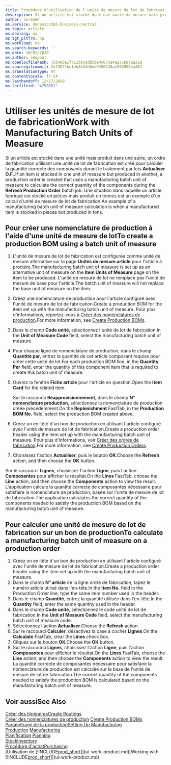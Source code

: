 ```yaml
---
title: Procédure d'utilisation de l'unité de mesure de lot de fabrication | Microsoft Docs
description: Si un article est stocké dans une unité de mesure mais produit dans une autre, le bon de production doit utiliser une unité de mesure de lot de fabrication pour calculer la quantité correcte des composantes. Une situation dans laquelle un article fabriqué est stocké en pièces mais produit en tonnes est un exemple d'un calcul d'unité de mesure de lot de fabrication.
author: SorenGP
ms.service: dynamics365-business-central
ms.topic: article
ms.devlang: na
ms.tgt_pltfrm: na
ms.workload: na
ms.search.keywords: ''
ms.date: 10/01/2020
ms.author: edupont
ms.openlocfilehash: 75b46ba1f7133bcad85b94c67ca4a27368caa32e
ms.sourcegitcommit: 2e7307fbe1eb3b34d0ad9356226a19409054a402
ms.translationtype: HT
ms.contentlocale: fr-CA
ms.lasthandoff: 12/17/2020
ms.locfileid: "4758951"
---
```

# <a name="work-with-manufacturing-batch-units-of-measure"></a><span data-ttu-id="434f5-104">Utiliser les unités de mesure de lot de fabrication</span><span class="sxs-lookup"><span data-stu-id="434f5-104">Work with Manufacturing Batch Units of Measure</span></span>
<span data-ttu-id="434f5-105">Si un article est stocké dans une unité mais produit dans une autre, un ordre de fabrication utilisant une unité de lot de fabrication est créé pour calculer la quantité correcte des composants durant le traitement par lots **Actualiser O.F.**.</span><span class="sxs-lookup"><span data-stu-id="434f5-105">If an item is stocked in one unit of measure but produced in another, a production order is created that uses a manufacturing batch unit of measure to calculate the correct quantity of the components during the **Refresh Production Order** batch job.</span></span> <span data-ttu-id="434f5-106">Une situation dans laquelle un article fabriqué est stocké en pièces mais produit en tonnes est un exemple d'un calcul d'unité de mesure de lot de fabrication.</span><span class="sxs-lookup"><span data-stu-id="434f5-106">An example of a manufacturing batch unit of measure calculation is when a manufactured item is stocked in pieces but produced in tons.</span></span>  

## <a name="to-create-a-production-bom-using-a-batch-unit-of-measure"></a><span data-ttu-id="434f5-107">Pour créer une nomenclature de production à l'aide d'une unité de mesure de lot</span><span class="sxs-lookup"><span data-stu-id="434f5-107">To create a production BOM using a batch unit of measure</span></span>  
1.  <span data-ttu-id="434f5-108">L'unité de mesure de lot de fabrication est configurée comme unité de mesure alternative sur la page **Unités de mesure article** pour l'article à produire.</span><span class="sxs-lookup"><span data-stu-id="434f5-108">The manufacturing batch unit of measure is set up as an alternative unit of measure on the **Item Units of Measure** page on the item to be produced.</span></span> <span data-ttu-id="434f5-109">L'unité de mesure de lot ne remplace pas l'unité de mesure de base pour l'article.</span><span class="sxs-lookup"><span data-stu-id="434f5-109">The batch unit of measure will not replace the base unit of measure on the item.</span></span>  
2.  <span data-ttu-id="434f5-110">Créez une nomenclature de production pour l'article configuré avec l'unité de mesure de lot de fabrication.</span><span class="sxs-lookup"><span data-stu-id="434f5-110">Create a production BOM for the item set up with the manufacturing batch unit of measure.</span></span> <span data-ttu-id="434f5-111">Pour plus d'informations, reportez-vous à [Créer des nomenclatures de production](production-how-to-create-production-boms.md).</span><span class="sxs-lookup"><span data-stu-id="434f5-111">For more information, see [Create Production BOMs](production-how-to-create-production-boms.md).</span></span>  
3.  <span data-ttu-id="434f5-112">Dans le champ **Code unité**, sélectionnez l'unité de lot de fabrication.</span><span class="sxs-lookup"><span data-stu-id="434f5-112">In the **Unit of Measure Code** field, select the manufacturing batch unit of measure.</span></span>  
4.  <span data-ttu-id="434f5-113">Pour chaque ligne de nomenclature de production, dans le champ **Quantité par**, entrez la quantité de cet article composant requise pour créer cette unité de lot.</span><span class="sxs-lookup"><span data-stu-id="434f5-113">For each production BOM line, in the **Quantity Per** field, enter the quantity of this component item that is required to create this batch unit of measure.</span></span>  
5.  <span data-ttu-id="434f5-114">Ouvrez la fenêtre **Fiche article** pour l'article en question.</span><span class="sxs-lookup"><span data-stu-id="434f5-114">Open the **Item Card** for the related item.</span></span>  

    <span data-ttu-id="434f5-115">Sur le raccourci **Réapprovisionnement**, dans le champ **N° nomenclature production**, sélectionnez la nomenclature de production créée précédemment.</span><span class="sxs-lookup"><span data-stu-id="434f5-115">On the **Replenishment** FastTab, in the **Production BOM No.** field, select the production BOM created above.</span></span>  
6.  <span data-ttu-id="434f5-116">Créez un en-tête d'un bon de production en utilisant l'article configuré avec l'unité de mesure de lot de fabrication.</span><span class="sxs-lookup"><span data-stu-id="434f5-116">Create a production order header using the item set up with the manufacturing batch unit of measure.</span></span> <span data-ttu-id="434f5-117">Pour plus d'informations, voir [Créer des ordres de fabrication](production-how-to-create-production-orders.md).</span><span class="sxs-lookup"><span data-stu-id="434f5-117">For more information, see [Create Production Orders](production-how-to-create-production-orders.md).</span></span>  
7.  <span data-ttu-id="434f5-118">Choisissez l'action **Actualiser**, puis le bouton **OK**.</span><span class="sxs-lookup"><span data-stu-id="434f5-118">Choose the **Refresh** action, and then choose  the **OK** button.</span></span>  

<span data-ttu-id="434f5-119">Sur le raccourci **Lignes**, choisissez l'action **Ligne**, puis l'action **Composantes** pour afficher le résultat.</span><span class="sxs-lookup"><span data-stu-id="434f5-119">On the **Lines** FastTab, choose the **Line** action, and then choose the **Components** action to view the result.</span></span> <span data-ttu-id="434f5-120">L'application calcule la quantité correcte de composantes nécessaire pour satisfaire la nomenclature de production, basée sur l'unité de mesure de lot de fabrication.</span><span class="sxs-lookup"><span data-stu-id="434f5-120">The application calculates the correct quantity of the components needed to satisfy the production BOM based on the manufacturing batch unit of measure.</span></span>  

## <a name="to-calculate-a-manufacturing-batch-unit-of-measure-on-a-production-order"></a><span data-ttu-id="434f5-121">Pour calculer une unité de mesure de lot de fabrication sur un bon de production</span><span class="sxs-lookup"><span data-stu-id="434f5-121">To calculate a manufacturing batch unit of measure on a production order</span></span>  
1.  <span data-ttu-id="434f5-122">Créez un en-tête d'un bon de production en utilisant l'article configuré avec l'unité de mesure de lot de fabrication.</span><span class="sxs-lookup"><span data-stu-id="434f5-122">Create a production order header using the item set up with the manufacturing batch unit of measure.</span></span>  
2.  <span data-ttu-id="434f5-123">Dans le champ **N° article** de la ligne ordre de fabrication, tapez le numéro article utilisé dans l'en-tête.</span><span class="sxs-lookup"><span data-stu-id="434f5-123">In the **Item No.** field in the Production Order line, type the same item number used in the header.</span></span>  
3.  <span data-ttu-id="434f5-124">Dans le champ **Quantité**, entrez la quantité utilisée dans l'en-tête.</span><span class="sxs-lookup"><span data-stu-id="434f5-124">In the **Quantity** field, enter the same quantity used in the header.</span></span>  
4.  <span data-ttu-id="434f5-125">Dans le champ **Code unité**, sélectionnez le code unité de lot de fabrication.</span><span class="sxs-lookup"><span data-stu-id="434f5-125">In the **Unit of Measure Code** field, select the manufacturing batch unit of measure code.</span></span>  
5.  <span data-ttu-id="434f5-126">Sélectionnez l'action **Actualiser**.</span><span class="sxs-lookup"><span data-stu-id="434f5-126">Choose the **Refresh** action.</span></span>
6.  <span data-ttu-id="434f5-127">Sur le raccourci **Calculer**, désactivez la case à cocher **Lignes**.</span><span class="sxs-lookup"><span data-stu-id="434f5-127">On the **Calculate** FastTab, clear the **Lines** check box.</span></span>  
7.  <span data-ttu-id="434f5-128">Cliquez sur le bouton **OK**.</span><span class="sxs-lookup"><span data-stu-id="434f5-128">Choose the **OK** button.</span></span>  
8.  <span data-ttu-id="434f5-129">Sur le raccourci **Lignes**, choisissez l'action **Ligne**, puis l'action **Composantes** pour afficher le résultat.</span><span class="sxs-lookup"><span data-stu-id="434f5-129">On the **Lines** FastTab, choose the **Line** action, and then choose the **Components** action to view the result.</span></span> <span data-ttu-id="434f5-130">La quantité correcte de composantes nécessaire pour satisfaire la nomenclature de production est calculée sur la base de l'unité de mesure de lot de fabrication.</span><span class="sxs-lookup"><span data-stu-id="434f5-130">The correct quantity of the components needed to satisfy the production BOM is calculated based on the manufacturing batch unit of measure.</span></span>  

## <a name="see-also"></a><span data-ttu-id="434f5-131">Voir aussi</span><span class="sxs-lookup"><span data-stu-id="434f5-131">See Also</span></span>  
[<span data-ttu-id="434f5-132">Créer des itinéraires</span><span class="sxs-lookup"><span data-stu-id="434f5-132">Create Routings</span></span>](production-how-to-create-routings.md)  
<span data-ttu-id="434f5-133">[Créer des nomenclatures de production](production-how-to-create-production-boms.md)   </span><span class="sxs-lookup"><span data-stu-id="434f5-133">[Create Production BOMs](production-how-to-create-production-boms.md)   </span></span>  
[<span data-ttu-id="434f5-134">Paramétrage de la production</span><span class="sxs-lookup"><span data-stu-id="434f5-134">Setting Up Manufacturing</span></span>](production-configure-production-processes.md)  
<span data-ttu-id="434f5-135">[Production](production-manage-manufacturing.md)  </span><span class="sxs-lookup"><span data-stu-id="434f5-135">[Manufacturing](production-manage-manufacturing.md)  </span></span>  
<span data-ttu-id="434f5-136">[Planification](production-planning.md) </span><span class="sxs-lookup"><span data-stu-id="434f5-136">[Planning](production-planning.md) </span></span>  
[<span data-ttu-id="434f5-137">Stock</span><span class="sxs-lookup"><span data-stu-id="434f5-137">Inventory</span></span>](inventory-manage-inventory.md)  
[<span data-ttu-id="434f5-138">Procédure d'achat</span><span class="sxs-lookup"><span data-stu-id="434f5-138">Purchasing</span></span>](purchasing-manage-purchasing.md)  
<span data-ttu-id="434f5-139">[Utilisation de [!INCLUDE[prod_short](includes/prod_short.md)]](ui-work-product.md)</span><span class="sxs-lookup"><span data-stu-id="434f5-139">[Working with [!INCLUDE[prod_short](includes/prod_short.md)]](ui-work-product.md)</span></span>  
